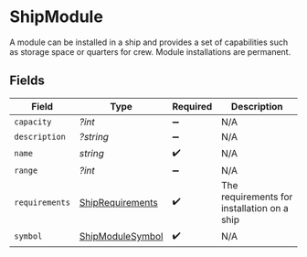 # ShipModule

A module can be installed in a ship and provides a set of capabilities such as storage space or quarters for crew. Module installations are permanent.


## Fields

| Field                                                       | Type                                                        | Required                                                    | Description                                                 |
| ----------------------------------------------------------- | ----------------------------------------------------------- | ----------------------------------------------------------- | ----------------------------------------------------------- |
| `capacity`                                                  | *?int*                                                      | :heavy_minus_sign:                                          | N/A                                                         |
| `description`                                               | *?string*                                                   | :heavy_minus_sign:                                          | N/A                                                         |
| `name`                                                      | *string*                                                    | :heavy_check_mark:                                          | N/A                                                         |
| `range`                                                     | *?int*                                                      | :heavy_minus_sign:                                          | N/A                                                         |
| `requirements`                                              | [ShipRequirements](../../models/shared/ShipRequirements.md) | :heavy_check_mark:                                          | The requirements for installation on a ship                 |
| `symbol`                                                    | [ShipModuleSymbol](../../models/shared/ShipModuleSymbol.md) | :heavy_check_mark:                                          | N/A                                                         |